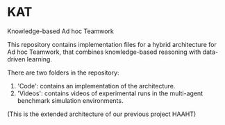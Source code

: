 # KAT
Knowledge-based Ad hoc Teamwork

This repository contains implementation files for a hybrid architecture for Ad hoc Teamwork, that combines knowledge-based reasoning with data-driven learning.

There are two folders in the repository: 

1. 'Code': contains an implementation of the architecture.
2. 'Videos': contains videos of experimental runs in the multi-agent benchmark simulation environments.

(This is the extended architecture of our previous project HAAHT)